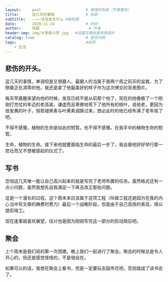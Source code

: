 ```yaml
---
layout:     post   				    # 使用的布局（不需要改）
title:      这几天的事情 				# 标题 
subtitle:   ————也没发生什么 #副标题
date:       2020-11-24 				# 时间
author:     鸣超 						# 作者
header-img: img/大幸和小罗.jpg 	#这篇文章标题背景图片
catalog: true 						# 是否归档
tags:								#标签
    - 生活
---
```

## 悲伤的开头。
这几天的事情，单调但是又很磨人。最磨人的当属于我两个周之前买的盆栽，为了祭奠正在凋零的他，我还是拿了他最美好的样子作为这次博文的背景图片。

每天早晨醒来望向他的时候，发现已经不是从前那个他了，现在的他像极了一个刚刚打完仗的年迈的老高粱，谦虚而且卑微地弯下了他所有的枝叶。说他老，更因为他发黄的叶子，倘若褪黑素与叶黄素调换过来，想必此时的他已经布满了老年斑了吧。

不得不感慨，植物的生命是如此的短暂。也不得不感慨，在我手中的植物生命的短暂。

生命，植物的生命。接下来他就要面临生命的最后一步了。我会替他好好举行那一悲壮而又不想被提起的仪式了。

## 写书
恐怕这几天唯一能让自己高兴起来的就是写完了老师布置的任务。虽然格式还有一点小问题，虽然我想先自我满足一下再去改正那些问题。

这是一个漫长的过程，这个周末本应该属于这项工程（叫做工程还是因为在我的内心当中写文章的确费时费力）最后一个战略阶段，但是由于自己高效的表现，得以提前竣工。

现在逢事就喜欢展望，估计也是因为刚刚写完这一部分的启动效应吧。

## 聚会
上个周末是我们班的第一次团建。晚上我们一起进行了聚会。聚会的时候总是令人开心的，但还是感觉怪怪的，不是很自在。

如果可以的话，我想在聚会上看书，但是一定要玩击鼓传花吧，否则就成了读书会了。
